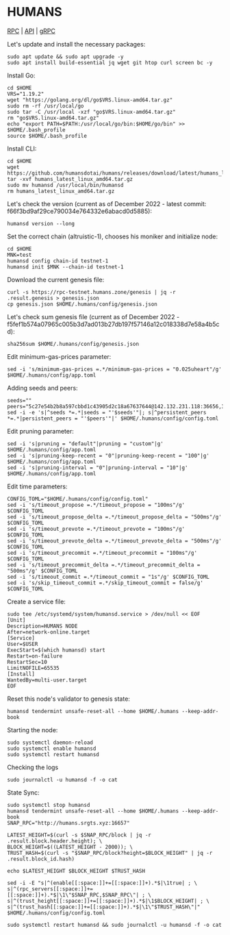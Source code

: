 # HUMANS
[RPC](http://humans.srgts.xyz:16657) | [API](http://humans.srgts.xyz:1117) | [gRPC](http://humans.srgts.xyz:9190)

Let's update and install the necessary packages:
````
sudo apt update && sudo apt upgrade -y
sudo apt install build-essential jq wget git htop curl screen bc -y
````
Install Go:
````
cd $HOME
VRS="1.19.2"
wget "https://golang.org/dl/go$VRS.linux-amd64.tar.gz"
sudo rm -rf /usr/local/go
sudo tar -C /usr/local -xzf "go$VRS.linux-amd64.tar.gz"
rm "go$VRS.linux-amd64.tar.gz"
echo "export PATH=$PATH:/usr/local/go/bin:$HOME/go/bin" >> $HOME/.bash_profile
source $HOME/.bash_profile
````
Install CLI:
````
cd $HOME
wget https://github.com/humansdotai/humans/releases/download/latest/humans_latest_linux_amd64.tar.gz
tar -xvf humans_latest_linux_amd64.tar.gz
sudo mv humansd /usr/local/bin/humansd
rm humans_latest_linux_amd64.tar.gz
````
Let's check the version (current as of December 2022 - latest commit: f66f3bd9af29ce790034e764332e6abacd0d5885):
````
humansd version --long
````
Set the correct chain (altruistic-1), chooses his moniker and initialize node:
````
cd $HOME
MNK=test
humansd config chain-id testnet-1
humansd init $MNK --chain-id testnet-1
````
Download the current genesis file:
````
curl -s https://rpc-testnet.humans.zone/genesis | jq -r .result.genesis > genesis.json
cp genesis.json $HOME/.humans/config/genesis.json
````
Let's check sum genesis file (current as of December 2022 - f5fef1b574a07965c005b3d7ad013b27db197f57146a12c018338d7e58a4b5cd):
````
sha256sum $HOME/.humans/config/genesis.json
````
Edit minimum-gas-prices parameter:
````
sed -i 's/minimum-gas-prices =.*/minimum-gas-prices = "0.025uheart"/g' $HOME/.humans/config/app.toml
````
Adding seeds and peers:
````
seeds=""
peers="5c27e54b2b8a597cbbd1c43905d2c18a67637644@142.132.231.118:36656,3d1e89341f64df76599748b634cbabbb8ba3d1b2@65.21.170.3:43656,c7181941789884d6c468bfca31778b10f83a388e@95.217.12.217:26656,981e9829afd1679cd9fafc90edc4ff918057e6fe@217.13.223.167:60556,69822c67487d4907f162fdd6d42549e1df60c82d@65.21.224.248:26656,5e41a64298ca653af5297833c6a47eb1ad1bf367@154.38.161.212:36656,fa57a5bd809eb234f0135e2e62039b5ea09d3992@65.108.250.241:36656,aac683209559ca9ea48de4c47f3806483a5ec13f@185.244.180.97:26656,3fc2c2e3a4b11d540c736a4ae4c9c247fb05fbae@168.119.186.161:26656,c40acba57194521c2d16d59e9dcb2250bb8f2db2@162.55.245.219:36656,295be5393e99c60763c85987fa3f8045af20d828@95.214.53.178:36656,d55876bc04e363bbe68a7fb344dd65632e310f45@138.201.121.185:26668,3f13ad6e8795479b051d147a5049bf4bd0a63817@65.108.142.47:22656"
sed -i -e 's|^seeds *=.*|seeds = "'$seeds'"|; s|^persistent_peers *=.*|persistent_peers = "'$peers'"|' $HOME/.humans/config/config.toml
````
Edit pruning parameter:
````
sed -i 's|pruning = "default"|pruning = "custom"|g' $HOME/.humans/config/app.toml
sed -i 's|pruning-keep-recent = "0"|pruning-keep-recent = "100"|g' $HOME/.humans/config/app.toml
sed -i 's|pruning-interval = "0"|pruning-interval = "10"|g' $HOME/.humans/config/app.toml
````
Edit time parameters:
````
CONFIG_TOML="$HOME/.humans/config/config.toml"
sed -i 's/timeout_propose =.*/timeout_propose = "100ms"/g' $CONFIG_TOML
sed -i 's/timeout_propose_delta =.*/timeout_propose_delta = "500ms"/g' $CONFIG_TOML
sed -i 's/timeout_prevote =.*/timeout_prevote = "100ms"/g' $CONFIG_TOML
sed -i 's/timeout_prevote_delta =.*/timeout_prevote_delta = "500ms"/g' $CONFIG_TOML
sed -i 's/timeout_precommit =.*/timeout_precommit = "100ms"/g' $CONFIG_TOML
sed -i 's/timeout_precommit_delta =.*/timeout_precommit_delta = "500ms"/g' $CONFIG_TOML
sed -i 's/timeout_commit =.*/timeout_commit = "1s"/g' $CONFIG_TOML
sed -i 's/skip_timeout_commit =.*/skip_timeout_commit = false/g' $CONFIG_TOML
````
Create a service file:
````
sudo tee /etc/systemd/system/humansd.service > /dev/null << EOF
[Unit]
Description=HUMANS NODE
After=network-online.target
[Service]
User=$USER
ExecStart=$(which humansd) start
Restart=on-failure
RestartSec=10
LimitNOFILE=65535
[Install]
WantedBy=multi-user.target
EOF
````
Reset this node's validator to genesis state:
````
humansd tendermint unsafe-reset-all --home $HOME/.humans --keep-addr-book
````
Starting the node:
````
sudo systemctl daemon-reload
sudo systemctl enable humansd
sudo systemctl restart humansd
````
Checking the logs
````
sudo journalctl -u humansd -f -o cat
````
State Sync:
````
sudo systemctl stop humansd
humansd tendermint unsafe-reset-all --home $HOME/.humans --keep-addr-book
SNAP_RPC="http://humans.srgts.xyz:16657"

LATEST_HEIGHT=$(curl -s $SNAP_RPC/block | jq -r .result.block.header.height); \
BLOCK_HEIGHT=$((LATEST_HEIGHT - 2000)); \
TRUST_HASH=$(curl -s "$SNAP_RPC/block?height=$BLOCK_HEIGHT" | jq -r .result.block_id.hash)

echo $LATEST_HEIGHT $BLOCK_HEIGHT $TRUST_HASH

sed -i -E "s|^(enable[[:space:]]+=[[:space:]]+).*$|\1true| ; \
s|^(rpc_servers[[:space:]]+=[[:space:]]+).*$|\1\"$SNAP_RPC,$SNAP_RPC\"| ; \
s|^(trust_height[[:space:]]+=[[:space:]]+).*$|\1$BLOCK_HEIGHT| ; \
s|^(trust_hash[[:space:]]+=[[:space:]]+).*$|\1\"$TRUST_HASH\"|" $HOME/.humans/config/config.toml

sudo systemctl restart humansd && sudo journalctl -u humansd -f -o cat
````
